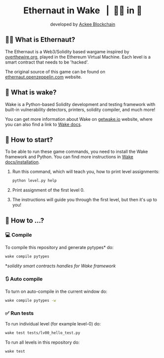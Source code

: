 <div align="center">

# Ethernaut in Wake  &nbsp; |&nbsp; 🧑‍🚀 in 🌊

developed by [Ackee Blockchain](https://ackeeblockchain.com)

</div>


## 🧑‍🚀 What is Ethernaut?

The Ethernaut is a Web3/Solidity based wargame inspired by [overthewire.org](https://overthewire.org/wargames/), played in the Ethereum Virtual Machine. Each level is a smart contract that needs to be 'hacked'.

The original source of this game can be found on [ethernaut.openzeppelin.com](https://ethernaut.openzeppelin.com) website.


## 🌊 What is wake?

Wake is a Python-based Solidity development and testing framework with built-in vulnerability detectors, printers, solidity compiler, and much more!

You can get more information about Wake on [getwake.io](https://getwake.io/) website, where you can also find a link to [Wake docs](https://ackeeblockchain.com/wake/docs/latest/testing-framework/overview/).

## 🚀 How to start?

To be able to run these game commands, you need to install the Wake framework and Python. You can find more instructions in [Wake docs/installation](https://ackeeblockchain.com/wake/docs/latest/installation/).

1) Run this command, which will teach you, how to print level assignments:
    ```bash
    python level.py help
    ```

2) Print assignment of the first level 0.
3) The instructions will guide you through the first level, but then it's up to you!

## 🤔 How to ...?

### 💻 Compile

To compile this repository and generate pytypes* do:

```bash
wake compile pytypes
```
**solidity smart contracts handles for Wake framework*

### 🔃 Auto compile
To turn on auto-compile in the current window do:
```bash
wake compile pytypes -w
```

### ✅ Run tests
To run individual level (for example level-0) do:
```bash
wake test tests/lv00_hello_test.py
```

To run all levels in this repository do:
```bash
wake test
```

